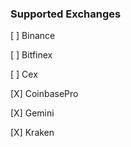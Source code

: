 
### Supported Exchanges

[ ] Binance

[ ] Bitfinex

[ ] Cex

[X] CoinbasePro

[X] Gemini

[X] Kraken
